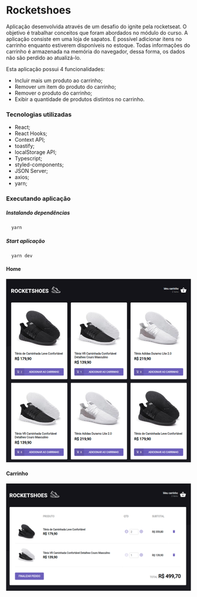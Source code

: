 # Rocketshoes
Aplicação desenvolvida através de um desafio do ignite pela rocketseat. O objetivo é trabalhar conceitos que foram abordados no módulo do curso. A aplicação consiste em uma loja de sapatos. É possível adicionar itens no carrinho enquanto estiverem disponíveis no estoque. Todas informações do carrinho é armazenada na memória do navegador, dessa forma, os dados não são perdido ao atualizá-lo.

Esta aplicação possui 4 funcionalidades:
- Incluir mais um produto ao carrinho;
- Remover um item do produto do carrinho;
- Remover o produto do carrinho;
- Exibir a quantidade de produtos distintos no carrinho.

### Tecnologias utilizadas

- React;
- React Hooks;
- Context API;
- toastify;
- localStorage API;
- Typescript;
- styled-components;
- JSON Server;
- axios;
- yarn;

### Executando aplicação

##### Instalando dependências
```bash
  yarn
```

##### Start aplicação
```bash
  yarn dev
```

#### Home
![Screenshot](home.png)

#### Carrinho
![Screenshot](cart.png)